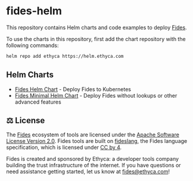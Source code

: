 # fides-helm

This repository contains Helm charts and code examples to deploy [Fides](https://ethyca.github.io/fides).

To use the charts in this repository, first add the chart repository with the following commands:

```sh
helm repo add ethyca https://helm.ethyca.com
```

## Helm Charts

- [Fides Helm Chart](./fides/) - Deploy Fides to Kubernetes
- [Fides Minimal Helm Chart](./fides-minimal/) - Deploy Fides without lookups or other advanced features

## :balance_scale: License

The [Fides](https://github.com/ethyca/fides) ecosystem of tools are licensed under the [Apache Software License Version 2.0](https://www.apache.org/licenses/LICENSE-2.0).
Fides tools are built on [fideslang](https://github.com/ethyca/privacy-taxonomy), the Fides language specification, which is licensed under [CC by 4](https://github.com/ethyca/privacy-taxonomy/blob/main/LICENSE).

Fides is created and sponsored by Ethyca: a developer tools company building the trust infrastructure of the internet. If you have questions or need assistance getting started, let us know at fides@ethyca.com!
